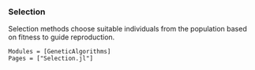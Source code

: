 ### Selection

Selection methods choose suitable individuals from the population based on fitness to guide reproduction.

```@autodocs
Modules = [GeneticAlgorithms]
Pages = ["Selection.jl"]
```